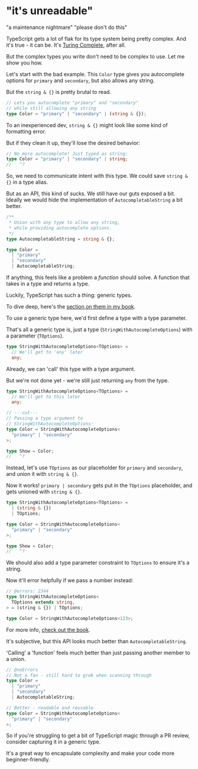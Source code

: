 # "it's unreadable"

"a maintenance nightmare"
"please don't do this"

TypeScript gets a lot of flak for its type system being pretty complex. And it's true - it can be. It's [Turing Complete](https://github.com/microsoft/TypeScript/issues/14833), after all.

But the complex types you write don't need to be complex to use. Let me show you how.

Let's start with the bad example. This `Color` type gives you autocomplete options for `primary` and `secondary`, but also allows any string.

But the `string & {}` is pretty brutal to read.

```ts twoslash
// Lets you autocomplete "primary" and "secondary"
// while still allowing any string
type Color = "primary" | "secondary" | (string & {});
```

To an inexperienced dev, `string & {}` might look like some kind of formatting error.

But if they clean it up, they'll lose the desired behavior:

```ts twoslash
// No more autocomplete! Just typed as string:
type Color = "primary" | "secondary" | string;
//   ^?
```

So, we need to communicate intent with this type. We could save `string & {}` in a type alias.

But as an API, this kind of sucks. We still have our guts exposed a bit. Ideally we would hide the implementation of `AutocompletableString` a bit better.

```ts twoslash
/**
 * Union with any type to allow any string,
 * while providing autocomplete options.
 */
type AutocompletableString = string & {};

type Color =
  | "primary"
  | "secondary"
  | AutocompletableString;
```

If anything, this feels like a problem a _function_ should solve. A function that takes in a type and returns a type.

Luckily, TypeScript has such a thing: generic types.

To dive deep, here's the [section on them in my book](https://www.totaltypescript.com/books/total-typescript-essentials/designing-your-types-in-typescript#generic-types).

To use a generic type here, we'd first define a type with a type parameter.

That's all a generic type is, just a type (`StringWithAutocompleteOptions`) with a parameter (`TOptions`).

```ts twoslash
type StringWithAutocompleteOptions<TOptions> =
  // We'll get to 'any' later
  any;
```

Already, we can 'call' this type with a type argument.

But we're not done yet - we're still just returning `any` from the type.

```ts twoslash
type StringWithAutocompleteOptions<TOptions> =
  // We'll get to this later
  any;

// ---cut---
// Passing a type argument to
// StringWithAutocompleteOptions:
type Color = StringWithAutocompleteOptions<
  "primary" | "secondary"
>;

type Show = Color;
//   ^?
```

Instead, let's use `TOptions` as our placeholder for `primary` and `secondary`, and union it with `string & {}`.

Now it works! `primary | secondary` gets put in the `TOptions` placeholder, and gets unioned with `string & {}`.

```ts twoslash
type StringWithAutocompleteOptions<TOptions> =
  | (string & {})
  | TOptions;

type Color = StringWithAutocompleteOptions<
  "primary" | "secondary"
>;

type Show = Color;
//   ^?
```

We should also add a type parameter constraint to `TOptions` to ensure it's a string.

Now it'll error helpfully if we pass a number instead:

```ts twoslash
// @errors: 2344
type StringWithAutocompleteOptions<
  TOptions extends string,
> = (string & {}) | TOptions;

type Color = StringWithAutocompleteOptions<123>;
```

For more info, [check out the book](https://www.totaltypescript.com/books/total-typescript-essentials/designing-your-types-in-typescript#type-parameter-constraints).

It's subjective, but this API looks much better than `AutocompletableString`.

'Calling' a 'function' feels much better than just passing another member to a union.

```ts twoslash
// @noErrors
// Not a fan - still hard to grok when scanning through
type Color =
  | "primary"
  | "secondary"
  | AutocompletableString;

// Better - readable and reusable
type Color = StringWithAutocompleteOptions<
  "primary" | "secondary"
>;
```

So if you're struggling to get a bit of TypeScript magic through a PR review, consider capturing it in a generic type.

It's a great way to encapsulate complexity and make your code more beginner-friendly.
